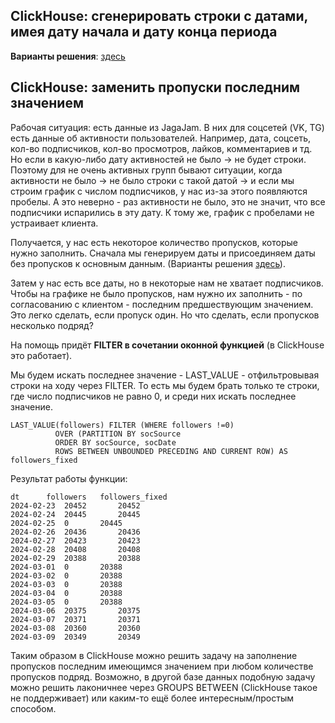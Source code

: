 ## ClickHouse: сгенерировать строки с датами, имея дату начала и дату конца периода

**Варианты решения**: [здесь](https://github.com/Malakhova-Natalya/Snippets/blob/main/clickhouse_date_range/01%20-%20генерация%20строк%20с%20датами.txt)

## ClickHouse: заменить пропуски последним значением

Рабочая ситуация: есть данные из JagaJam. В них для соцсетей (VK, TG) есть данные об активности пользователей. Например, дата, соцсеть, кол-во подписчиков, кол-во просмотров, лайков, комментариев и тд. Но если в какую-либо дату активностей не было → не будет строки. Поэтому для не очень активных групп бывают ситуации, когда активности не было → не было строки с такой датой → и если мы строим график с числом подписчиков, у нас из-за этого появляются пробелы. А это неверно - раз активности не было, это не значит, что все подписчики испарились в эту дату. К тому же, график с пробелами не устраивает клиента.

Получается, у нас есть некоторое количество пропусков, которые нужно заполнить.
Сначала мы генерируем даты и присоединяем даты без пропусков к основным данным. (Варианты решения [здесь](https://github.com/Malakhova-Natalya/Snippets/blob/main/clickhouse_date_range/01%20-%20генерация%20строк%20с%20датами.txt)).

Затем у нас есть все даты, но в некоторые нам не хватает подписчиков. Чтобы на графике не было пропусков, нам нужно их заполнить - по согласованию с клиентом - последним предшествующим значением. Это легко сделать, если пропуск один. Но что сделать, если пропусков несколько подряд?

На помощь придёт **FILTER в сочетании  оконной функцией** (в ClickHouse это работает).

Мы будем искать последнее значение - LAST_VALUE - отфильтровывая строки на ходу через FILTER. То есть мы будем брать только те строки, где число подписчиков не равно 0, и среди них искать последнее значение. 

    LAST_VALUE(followers) FILTER (WHERE followers !=0)
			  OVER (PARTITION BY socSource
			  ORDER BY socSource, socDate
			  ROWS BETWEEN UNBOUNDED PRECEDING AND CURRENT ROW) AS followers_fixed

Результат работы функции:
     
	dt	   	followers 	followers_fixed
	2024-02-23 	20452		20452
	2024-02-24 	20445		20445
	2024-02-25 	0		20445
	2024-02-26 	20436		20436
	2024-02-27 	20423		20423
	2024-02-28 	20408		20408
	2024-02-29 	20388		20388
	2024-03-01 	0		20388
	2024-03-02 	0		20388
	2024-03-03 	0		20388
	2024-03-04 	0		20388
	2024-03-05 	0		20388
	2024-03-06 	20375		20375
	2024-03-07 	20371		20371
	2024-03-08 	20360		20360
	2024-03-09 	20349		20349


Таким образом в ClickHouse можно решить задачу на заполнение пропусков последним имеющимся значением при любом количестве пропусков подряд. Возможно, в другой базе данных подобную задачу можно решить лаконичнее через GROUPS BETWEEN (ClickHouse такое не поддерживает) или каким-то ещё более интересным/простым способом. 
